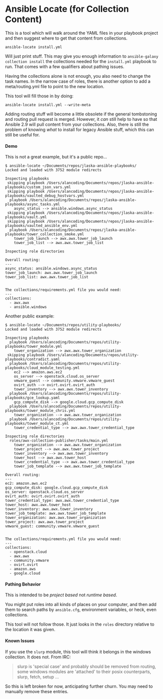 # Ansible Locate (for Collection Content)

This is a tool which will walk around the YAML files in your playbook project
and then suggest where to get that content from collections.

```
ansible-locate install.yml
```

Will just print stuff. This may give you enough information to
`ansible-galaxy collection install` the collections needed for the `install.yml`
playbook to run. That comes with a few qualifiers about pathing issues.

Having the collections alone is not enough, you also need to change the
task names. In the narrow case of roles, there is another option to add
a meta/routing.yml file to point to the new location.

This tool will fill those in by doing:

```
ansible-locate install.yml --write-meta
```

Adding routing stuff will become a little obsolete if the general
tombstoning and routing pull request is merged. However, it _can_ still
help to have so that Ansible 2.9 will pull content from your collections.
Also, there is still the problem of knowing _what_ to install for
legacy Ansible stuff, which this can still be useful for.

#### Demo

This is not a great example, but it's a public repo...

```
$ ansible-locate ~/Documents/repos/jlaska-ansible-playbooks/
Locked and loaded with 3752 module redirects

Inspecting playbooks
 skipping playbook /Users/alancoding/Documents/repos/jlaska-ansible-playbooks/custom_json_vars.yml
 skipping playbook /Users/alancoding/Documents/repos/jlaska-ansible-playbooks/vaulted_debug_hostvars.yml
  playbook /Users/alancoding/Documents/repos/jlaska-ansible-playbooks/async_tasks.yml
    async_status --> ansible.windows.async_status
 skipping playbook /Users/alancoding/Documents/repos/jlaska-ansible-playbooks/vault.yml
 skipping playbook /Users/alancoding/Documents/repos/jlaska-ansible-playbooks/vaulted_ansible_env.yml
  playbook /Users/alancoding/Documents/repos/jlaska-ansible-playbooks/tower_collection_smoke.yml
    tower_job_launch --> awx.awx.tower_job_launch
    tower_job_list --> awx.awx.tower_job_list

Inspecting role directories

Overall routing:
---
async_status: ansible.windows.async_status
tower_job_launch: awx.awx.tower_job_launch
tower_job_list: awx.awx.tower_job_list


The collections/requirements.yml file you would need:
---
collections:
  - awx.awx
  - ansible.windows
```

Another public example:

```
$ ansible-locate ~/Documents/repos/utility-playbooks/
Locked and loaded with 3752 module redirects

Inspecting playbooks
  playbook /Users/alancoding/Documents/repos/utility-playbooks/tower_module.yml
    tower_organization --> awx.awx.tower_organization
 skipping playbook /Users/alancoding/Documents/repos/utility-playbooks/contradict.yaml
  playbook /Users/alancoding/Documents/repos/utility-playbooks/cloud_module_testing.yml
    ec2 --> amazon.aws.ec2
    os_server --> openstack.cloud.os_server
    vmware_guest --> community.vmware.vmware_guest
    ovirt_auth --> ovirt.ovirt.ovirt_auth
    tower_inventory --> awx.awx.tower_inventory
  playbook /Users/alancoding/Documents/repos/utility-playbooks/gce_lookup.yaml
    gcp_compute_disk --> google.cloud.gcp_compute_disk
  playbook /Users/alancoding/Documents/repos/utility-playbooks/tower_module_chris.yml
    tower_organization --> awx.awx.tower_organization
  playbook /Users/alancoding/Documents/repos/utility-playbooks/tower_module_ct.yml
    tower_credential_type --> awx.awx.tower_credential_type

Inspecting role directories
  roles/awx-collection-publisher/tasks/main.yml
    tower_organization --> awx.awx.tower_organization
    tower_project --> awx.awx.tower_project
    tower_inventory --> awx.awx.tower_inventory
    tower_host --> awx.awx.tower_host
    tower_credential_type --> awx.awx.tower_credential_type
    tower_job_template --> awx.awx.tower_job_template

Overall routing:
---
ec2: amazon.aws.ec2
gcp_compute_disk: google.cloud.gcp_compute_disk
os_server: openstack.cloud.os_server
ovirt_auth: ovirt.ovirt.ovirt_auth
tower_credential_type: awx.awx.tower_credential_type
tower_host: awx.awx.tower_host
tower_inventory: awx.awx.tower_inventory
tower_job_template: awx.awx.tower_job_template
tower_organization: awx.awx.tower_organization
tower_project: awx.awx.tower_project
vmware_guest: community.vmware.vmware_guest


The collections/requirements.yml file you would need:
---
collections:
  - openstack.cloud
  - awx.awx
  - community.vmware
  - ovirt.ovirt
  - amazon.aws
  - google.cloud
```

#### Pathing Behavior

This is intended to be _project based_ not _runtime based_.

You might put roles into all kinds of places on your computer, and then
add them to search paths by `ansible.cfg`, environment variables, or heck,
even collections.

This tool will not follow those. It just looks in the `roles` directory
relative to the location it was given.

#### Known Issues

If you use the `slurp` module, this tool will think it belongs in the
windows collection. It does not. From IRC:

> slurp is 'special case' and probably should be removed from routing,
> some windows modules are 'attached' to their posix counterparts, slurp, fetch, setup ...

So this is left broken for now, anticipating further churn.
You may need to manually remove these entries.

